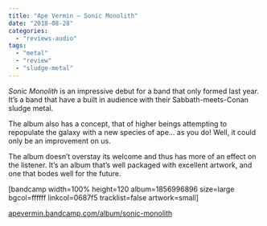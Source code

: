 ```yaml
---
title: "Ape Vermin – Sonic Monolith"
date: "2018-08-28"
categories: 
  - "reviews-audio"
tags: 
  - "metal"
  - "review"
  - "sludge-metal"
---
```


_Sonic Monolith_ is an impressive debut for a band that only formed last year. It’s a band that have a built in audience with their Sabbath-meets-Conan sludge metal.

The album also has a concept, that of higher beings attempting to repopulate the galaxy with a new species of ape… as you do! Well, it could only be an improvement on us.

The album doesn’t overstay its welcome and thus has more of an effect on the listener. It’s an album that’s well packaged with excellent artwork, and one that bodes well for the future.

\[bandcamp width=100% height=120 album=1856996896 size=large bgcol=ffffff linkcol=0687f5 tracklist=false artwork=small\]

[apevermin.bandcamp.com/album/sonic-monolith](https://apevermin.bandcamp.com/album/sonic-monolith)
